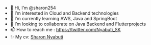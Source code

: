 - 👋 Hi, I’m @sharon254
- 👀 I’m interested in Cloud and Backend technologies
- 🌱 I’m currently learning AWS, Java and SpringBoot
- 💞️ I’m looking to collaborate on Java Backend  and Flutterprojects
- 📫 How to reach me : https://twitter.com/Nyabuti_SK
- ✨ My cv: [Sharon Nyabuti](https://docs.google.com/document/d/1o5mwGlIgkwVUw9Fiz1fn6VI8fe8qzbrN6RIUtrNV3hk/edit?usp=sharing)

<!---
sharon254/sharon254 is a ✨ special ✨ repository because its `README.md` (this file) appears on your GitHub profile.
You can click the Preview link to take a look at your changes.
--->
